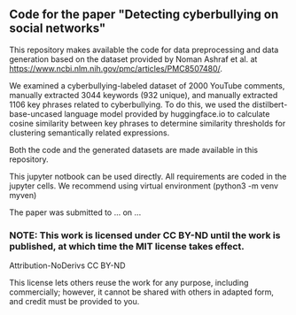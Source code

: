 ## Code for the paper "Detecting cyberbullying on social networks"

This repository makes available the code for data preprocessing and data generation based on the dataset provided by Noman Ashraf et al. at https://www.ncbi.nlm.nih.gov/pmc/articles/PMC8507480/.

We examined a cyberbullying-labeled dataset of 2000 YouTube comments, manually extracted 3044 keywords (932 unique), and manually extracted 1106 key phrases related to cyberbullying. To do this, we used the distilbert-base-uncased language model provided by huggingface.io to calculate cosine similarity between key phrases to determine similarity thresholds for clustering semantically related expressions. 

Both the code and the generated datasets are made available in this repository.

This  jupyter notbook can be used directly. All requirements are coded in the jupyter cells. We recommend using virtual environment (python3 -m venv myven)

The paper was submitted to ... on ...

### NOTE: This work is licensed under CC BY-ND until the work is published, at which time the MIT license takes effect.

Attribution-NoDerivs 
CC BY-ND

This license lets others reuse the work for any purpose, including commercially; however, it cannot be shared with others in adapted form, and credit must be provided to you.